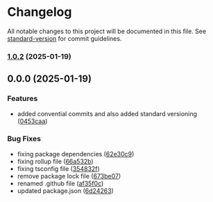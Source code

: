 # Changelog

All notable changes to this project will be documented in this file. See [standard-version](https://github.com/conventional-changelog/standard-version) for commit guidelines.

### [1.0.2](https://github.com/pdjenera/component-library/compare/v0.0.0...v1.0.2) (2025-01-19)

## 0.0.0 (2025-01-19)


### Features

* added convential commits and also added standard versioning ([0453caa](https://github.com/pdjenera/component-library/commit/0453caa923dbda6274803a95b4c9ead03bcf461f))


### Bug Fixes

* fixing package dependencies ([62e30c9](https://github.com/pdjenera/component-library/commit/62e30c9f97606d1a06e5feacb41622507450929b))
* fixing rollup file ([66a532b](https://github.com/pdjenera/component-library/commit/66a532b28c410f47ed361acbd863c0f1e1d46c21))
* fixing tsconfig file ([354832f](https://github.com/pdjenera/component-library/commit/354832feb676223d1cdd37ffb3bf4118d97d9794))
* remove package lock file ([673be07](https://github.com/pdjenera/component-library/commit/673be0738f1644260b6fd6e80d5e5902f54e71da))
* renamed .github file ([af35f0c](https://github.com/pdjenera/component-library/commit/af35f0c395f46f0a37670224170669e3ba06dc8c))
* updated package.json ([6d24263](https://github.com/pdjenera/component-library/commit/6d2426322732a208e13e9f99062e8d9f89104b8e))
